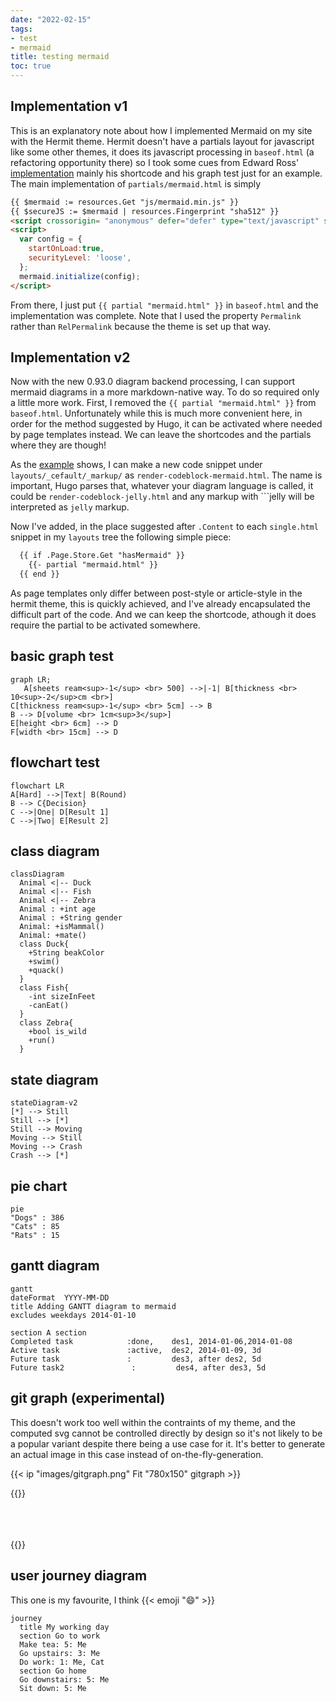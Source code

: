 ```yaml
---
date: "2022-02-15"
tags:
- test
- mermaid
title: testing mermaid
toc: true
---
```


## Implementation v1

This is an explanatory note about how I implemented Mermaid on my site with the Hermit theme. Hermit doesn't have a partials layout for javascript like some other themes, it does its javascript processing in `baseof.html` (a refactoring opportunity there) so I took some cues from Edward Ross' [implementation](https://skeptric.com/diagrams-in-hugo/) mainly his shortcode and his graph test just for an example. The main implementation of `partials/mermaid.html` is simply

~~~ html
{{ $mermaid := resources.Get "js/mermaid.min.js" }}                                                                                                                          
{{ $secureJS := $mermaid | resources.Fingerprint "sha512" }}                                                                                                                 
<script crossorigin= "anonymous" defer="defer" type="text/javascript" src="{{ $secureJS.Permalink }}" integrity="{{ $secureJS.Data.Integrity }}"></script>                   
<script>                                                                                                                                                                     
  var config = {                                                                                                                                                           
    startOnLoad:true,
    securityLevel: 'loose',
  };
  mermaid.initialize(config);
</script>
~~~

From there, I just put `{{ partial "mermaid.html" }}` in `baseof.html` and the implementation was complete. Note that I used the property `Permalink` rather than `RelPermalink` because the theme is set up that way.

## Implementation v2

Now with the new 0.93.0 diagram backend processing, I can support mermaid diagrams in a more markdown-native way. To do so required only a little more work. First, I removed the `{{ partial "mermaid.html" }}` from `baseof.html`. Unfortunately while this is much more convenient here, in order for the method suggested by Hugo, it can be activated where needed by page templates instead. We can leave the shortcodes and the partials where they are though!

As the [example](https://gohugo.io/content-management/diagrams/) shows, I can make a new code snippet under `layouts/_cefault/_markup/` as `render-codeblock-mermaid.html`. The name is important, Hugo parses that, whatever your diagram language is called, it could be `render-codeblock-jelly.html` and any markup with \`\`\`jelly will be interpreted as `jelly` markup.

Now I've added, in the place suggested after `.Content` to each `single.html` snippet in my `layouts` tree the following simple piece:
~~~ html
  {{ if .Page.Store.Get "hasMermaid" }}
    {{- partial "mermaid.html" }}
  {{ end }}
~~~

As page templates only differ between post-style or article-style in the hermit theme, this is quickly achieved, and I've already encapsulated the difficult part of the code. And we can keep the shortcode, athough it does require the partial to be activated somewhere.

## basic graph test

```mermaid
graph LR;
   A[sheets ream<sup>-1</sup> <br> 500] -->|-1| B[thickness <br> 10<sup>-2</sup>cm <br>] 
C[thickness ream<sup>-1</sup> <br> 5cm] --> B
B --> D[volume <br> 1cm<sup>3</sup>]
E[height <br> 6cm] --> D
F[width <br> 15cm] --> D
```
## flowchart test

```mermaid
flowchart LR
A[Hard] -->|Text| B(Round)
B --> C{Decision}
C -->|One| D[Result 1]
C -->|Two| E[Result 2]
```
## class diagram

```mermaid
classDiagram
  Animal <|-- Duck
  Animal <|-- Fish
  Animal <|-- Zebra
  Animal : +int age
  Animal : +String gender
  Animal: +isMammal()
  Animal: +mate()
  class Duck{
    +String beakColor
    +swim()
    +quack()
  }
  class Fish{
    -int sizeInFeet
    -canEat()
  }
  class Zebra{
    +bool is_wild
    +run()
  }
```
## state diagram

```mermaid
stateDiagram-v2
[*] --> Still
Still --> [*]
Still --> Moving
Moving --> Still
Moving --> Crash
Crash --> [*]
```
## pie chart

```mermaid
pie
"Dogs" : 386
"Cats" : 85
"Rats" : 15
```
## gantt diagram

```mermaid
gantt
dateFormat  YYYY-MM-DD
title Adding GANTT diagram to mermaid
excludes weekdays 2014-01-10

section A section
Completed task            :done,    des1, 2014-01-06,2014-01-08
Active task               :active,  des2, 2014-01-09, 3d
Future task               :         des3, after des2, 5d
Future task2               :         des4, after des3, 5d
```

## git graph (experimental)

This doesn't work too well within the contraints of my theme, and the computed svg cannot be controlled directly by design so it's not likely to be a popular variant despite there being a use case for it. It's better to generate an actual image in this case instead of on-the-fly-generation.

{{< ip "images/gitgraph.png" Fit "780x150" gitgraph >}}

{{<rawhtml>}}

<br>
<br>
<br>
{{</rawhtml>}}

## user journey diagram

This one is my favourite, I think {{< emoji ":smile:" >}}

```mermaid
journey
  title My working day
  section Go to work
  Make tea: 5: Me
  Go upstairs: 3: Me
  Do work: 1: Me, Cat
  section Go home
  Go downstairs: 5: Me
  Sit down: 5: Me
  ```
